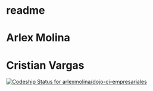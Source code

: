 # readme
# Arlex Molina
# Cristian Vargas
[![Codeship Status for arlexmolina/dojo-ci-empresariales](https://app.codeship.com/projects/02014240-7f3d-0138-fb9b-0ecbae15d59f/status?branch=master)](https://app.codeship.com/projects/397466)
